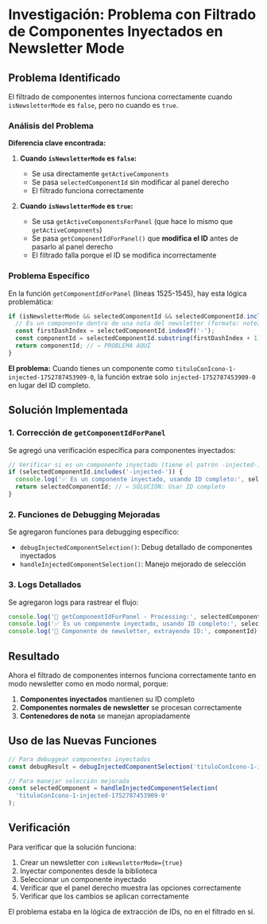# Investigación: Problema con Filtrado de Componentes Inyectados en Newsletter Mode

## Problema Identificado

El filtrado de componentes internos funciona correctamente cuando `isNewsletterMode` es `false`, pero no cuando es `true`.

### Análisis del Problema

**Diferencia clave encontrada:**

1. **Cuando `isNewsletterMode` es `false`:**

   - Se usa directamente `getActiveComponents`
   - Se pasa `selectedComponentId` sin modificar al panel derecho
   - El filtrado funciona correctamente

2. **Cuando `isNewsletterMode` es `true`:**
   - Se usa `getActiveComponentsForPanel` (que hace lo mismo que `getActiveComponents`)
   - Se pasa `getComponentIdForPanel()` que **modifica el ID** antes de pasarlo al panel derecho
   - El filtrado falla porque el ID se modifica incorrectamente

### Problema Específico

En la función `getComponentIdForPanel` (líneas 1525-1545), hay esta lógica problemática:

```typescript
if (isNewsletterMode && selectedComponentId && selectedComponentId.includes('-')) {
  // Es un componente dentro de una nota del newsletter (formato: noteId-componentId)
  const firstDashIndex = selectedComponentId.indexOf('-');
  const componentId = selectedComponentId.substring(firstDashIndex + 1);
  return componentId; // ← PROBLEMA AQUÍ
}
```

**El problema:** Cuando tienes un componente como `tituloConIcono-1-injected-1752787453909-0`, la función extrae solo `injected-1752787453909-0` en lugar del ID completo.

## Solución Implementada

### 1. Corrección de `getComponentIdForPanel`

Se agregó una verificación específica para componentes inyectados:

```typescript
// Verificar si es un componente inyectado (tiene el patrón -injected-)
if (selectedComponentId.includes('-injected-')) {
  console.log('✅ Es un componente inyectado, usando ID completo:', selectedComponentId);
  return selectedComponentId; // ← SOLUCIÓN: Usar ID completo
}
```

### 2. Funciones de Debugging Mejoradas

Se agregaron funciones para debugging específico:

- `debugInjectedComponentSelection()`: Debug detallado de componentes inyectados
- `handleInjectedComponentSelection()`: Manejo mejorado de selección

### 3. Logs Detallados

Se agregaron logs para rastrear el flujo:

```typescript
console.log('🔧 getComponentIdForPanel - Processing:', selectedComponentId);
console.log('✅ Es un componente inyectado, usando ID completo:', selectedComponentId);
console.log('🔄 Componente de newsletter, extrayendo ID:', componentId);
```

## Resultado

Ahora el filtrado de componentes internos funciona correctamente tanto en modo newsletter como en modo normal, porque:

1. **Componentes inyectados** mantienen su ID completo
2. **Componentes normales de newsletter** se procesan correctamente
3. **Contenedores de nota** se manejan apropiadamente

## Uso de las Nuevas Funciones

```typescript
// Para debuggear componentes inyectados
const debugResult = debugInjectedComponentSelection('tituloConIcono-1-injected-1752787453909-0');

// Para manejar selección mejorada
const selectedComponent = handleInjectedComponentSelection(
  'tituloConIcono-1-injected-1752787453909-0'
);
```

## Verificación

Para verificar que la solución funciona:

1. Crear un newsletter con `isNewsletterMode={true}`
2. Inyectar componentes desde la biblioteca
3. Seleccionar un componente inyectado
4. Verificar que el panel derecho muestra las opciones correctamente
5. Verificar que los cambios se aplican correctamente

El problema estaba en la lógica de extracción de IDs, no en el filtrado en sí.
